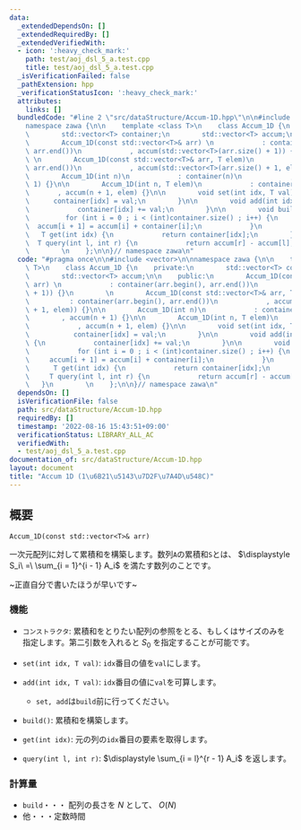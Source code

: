 ```yaml
---
data:
  _extendedDependsOn: []
  _extendedRequiredBy: []
  _extendedVerifiedWith:
  - icon: ':heavy_check_mark:'
    path: test/aoj_dsl_5_a.test.cpp
    title: test/aoj_dsl_5_a.test.cpp
  _isVerificationFailed: false
  _pathExtension: hpp
  _verificationStatusIcon: ':heavy_check_mark:'
  attributes:
    links: []
  bundledCode: "#line 2 \"src/dataStructure/Accum-1D.hpp\"\n\n#include <vector>\n\n\
    namespace zawa {\n\n    template <class T>\n    class Accum_1D {\n    private:\n\
    \        std::vector<T> container;\n        std::vector<T> accum;\n\n    public:\n\
    \        Accum_1D(const std::vector<T>& arr) \n            : container(arr.begin(),\
    \ arr.end())\n            , accum(std::vector<T>(arr.size() + 1)) {}\n       \
    \ \n        Accum_1D(const std::vector<T>& arr, T elem)\n            : container(arr.begin(),\
    \ arr.end())\n            , accum(std::vector<T>(arr.size() + 1, elem)) {}\n\n\
    \        Accum_1D(int n)\n            : container(n)\n            , accum(n +\
    \ 1) {}\n\n        Accum_1D(int n, T elem)\n            : container(n)\n     \
    \       , accum(n + 1, elem) {}\n\n        void set(int idx, T val) {\n      \
    \      container[idx] = val;\n        }\n\n        void add(int idx, T val) {\n\
    \            container[idx] += val;\n        }\n\n        void build() {\n   \
    \         for (int i = 0 ; i < (int)container.size() ; i++) {\n              \
    \  accum[i + 1] = accum[i] + container[i];\n            }\n        }\n\n     \
    \   T get(int idx) {\n            return container[idx];\n        }\n\n      \
    \  T query(int l, int r) {\n            return accum[r] - accum[l];\n        }\n\
    \        \n    };\n\n}// namespace zawa\n"
  code: "#pragma once\n\n#include <vector>\n\nnamespace zawa {\n\n    template <class\
    \ T>\n    class Accum_1D {\n    private:\n        std::vector<T> container;\n\
    \        std::vector<T> accum;\n\n    public:\n        Accum_1D(const std::vector<T>&\
    \ arr) \n            : container(arr.begin(), arr.end())\n            , accum(std::vector<T>(arr.size()\
    \ + 1)) {}\n        \n        Accum_1D(const std::vector<T>& arr, T elem)\n  \
    \          : container(arr.begin(), arr.end())\n            , accum(std::vector<T>(arr.size()\
    \ + 1, elem)) {}\n\n        Accum_1D(int n)\n            : container(n)\n    \
    \        , accum(n + 1) {}\n\n        Accum_1D(int n, T elem)\n            : container(n)\n\
    \            , accum(n + 1, elem) {}\n\n        void set(int idx, T val) {\n \
    \           container[idx] = val;\n        }\n\n        void add(int idx, T val)\
    \ {\n            container[idx] += val;\n        }\n\n        void build() {\n\
    \            for (int i = 0 ; i < (int)container.size() ; i++) {\n           \
    \     accum[i + 1] = accum[i] + container[i];\n            }\n        }\n\n  \
    \      T get(int idx) {\n            return container[idx];\n        }\n\n   \
    \     T query(int l, int r) {\n            return accum[r] - accum[l];\n     \
    \   }\n        \n    };\n\n}// namespace zawa\n"
  dependsOn: []
  isVerificationFile: false
  path: src/dataStructure/Accum-1D.hpp
  requiredBy: []
  timestamp: '2022-08-16 15:43:51+09:00'
  verificationStatus: LIBRARY_ALL_AC
  verifiedWith:
  - test/aoj_dsl_5_a.test.cpp
documentation_of: src/dataStructure/Accum-1D.hpp
layout: document
title: "Accum 1D (1\u6B21\u5143\u7D2F\u7A4D\u548C)"
---
```


## 概要
```
Accum_1D(const std::vector<T>& arr)
```

一次元配列に対して累積和を構築します。数列`A`の累積和`S`とは、 $\displaystyle S_i\ =\ \sum_{i = 1}^{i - 1} A_i$ を満たす数列のことです。

~正直自分で書いたほうが早いです~


### 機能
* `コンストラクタ`: 累積和をとりたい配列の参照をとる、もしくはサイズのみを指定します。第二引数を入れると $S_0$ を指定することが可能です。

* `set(int idx, T val)`: `idx`番目の値を`val`にします。

* `add(int idx, T val)`: `idx`番目の値に`val`を可算します。

  * `set, add`は`build`前に行ってください。

* `build()`: 累積和を構築します。

* `get(int idx)`: 元の列の`idx`番目の要素を取得します。

* `query(int l, int r)`: $\displaystyle \sum_{i = l}^{r - 1} A_i$ を返します。


### 計算量
* `build`・・・ 配列の長さを $N$ として、 $O(N)$
* 他・・・定数時間
